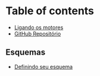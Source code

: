 # Table of contents

* [Ligando os motores](README.md)
* [GitHub Repositório](https://github.com/JorgeGuerraPires/curso-mongoose)

## Esquemas

* [Definindo seu esquema](esquemas/aprenda-a-definir-seu-esquema.md)

